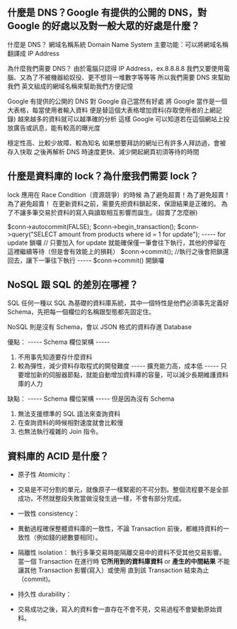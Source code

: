 ## 什麼是 DNS？Google 有提供的公開的 DNS，對 Google 的好處以及對一般大眾的好處是什麼？

什麼是 DNS？
網域名稱系統 Domain Name System
主要功能：可以將網域名稱翻譯成 IP Address

為什麼我們需要 DNS？
由於電腦只認得 IP Address，ex.8.8.8.8
我們又要使用電腦、又為了不被機器給奴役、更不想背一堆數字等等等
所以我們需要 DNS 來幫助我們
英文組成的網域名稱來幫助我們方便記憶

Google 有提供的公開的 DNS 對 Google 自己當然有好處
將 Google 當作是一個大表格，每當使用者輸入資料
便是替這個大表格增加資料(存取使用者的上網記錄)
越來越多的資料就可以越準確的分析
這樣 Google 可以知道若在這個網站上投放廣告或訊息，能有較高的曝光度

穩定性高、比較少故障、較為知名
如果想要拜訪的網址已有許多人拜訪過，會被存入快取
之後再解析 DNS 時速度更快、減少開起網頁初須等待的時間

## 什麼是資料庫的 lock？為什麼我們需要 lock？

lock 應用在 Race Condition（資源競爭）的時候
為了避免超賣！為了避免超賣！為了避免超賣！
在更新資料之前，需要先把資料鎖起來，保證結果是正確的。
為了不讓多筆交易於資料的寫入與讀取相互影響而誕生。(超賣了怎麼辦)

$conn->autocommit(FALSE);
$conn->begin_transaction();
$conn->query("SELECT amount from products where id = 1 for update"); ----- for update 鎖囉
// 只要加入 for update 就能確保僅一筆會往下執行，其他的停留在這裡繼續等待（但是會有效能上的損耗）
$conn->commit(); //執行之後會把鎖還回去，讓下一筆往下執行 ----- $conn->commit() 開鎖囉

## NoSQL 跟 SQL 的差別在哪裡？

SQL
任何一種以 SQL 為基礎的資料庫系統，其中一個特性是他們必須事先定義好 Schema，先把每一個欄位的名稱跟型態都先固定住。

NoSQL
則是沒有 Schema，會以 JSON 格式的資料存進 Database

優點：
----- Schema 欄位架構 -----
1. 不用事先知道要存什麼資料
2. 較為彈性，減少資料存取程式的開發難度
----- 擴充能力高，成本低 -----
只要增加新的伺服器節點，就能自動增加資料庫的容量，可以減少長期維護資料庫的人力

缺點：
----- Schema 欄位架構 -----
但是因為沒有 Schema
1. 無法支援標準的 SQL 語法來查詢資料
2. 在查詢資料的時候相對速度就會比較慢
3. 也無法執行複雜的 Join 指令。

## 資料庫的 ACID 是什麼？

- 原子性 Atomicity：
- 交易是不可分割的單元，就像原子一樣緊密的不可分割。整個流程要不是全部成功，不然就整段失敗當做沒發生過一樣，不會有部分完成。

- 一致性 consistency：
- 異動過程確保整體資料庫的一致性，不論 Transaction 前後，都維持資料的一致性（例如錢的總數要相同）。

- 隔離性 isolation：
執行多筆交易時能隔離交易中的資料不受其他交易影響。
當一個  Transaction 在進行時
**它所用到的資料庫資料** or **產生的中間結果**
不能讓其他 Transaction 影響(寫入）或使用
直到該 Transaction 結束為止（commit)。

- 持久性 durability：
- 交易成功之後，寫入的資料會一直存在不會不見，交易過程不會變動原始資料。
